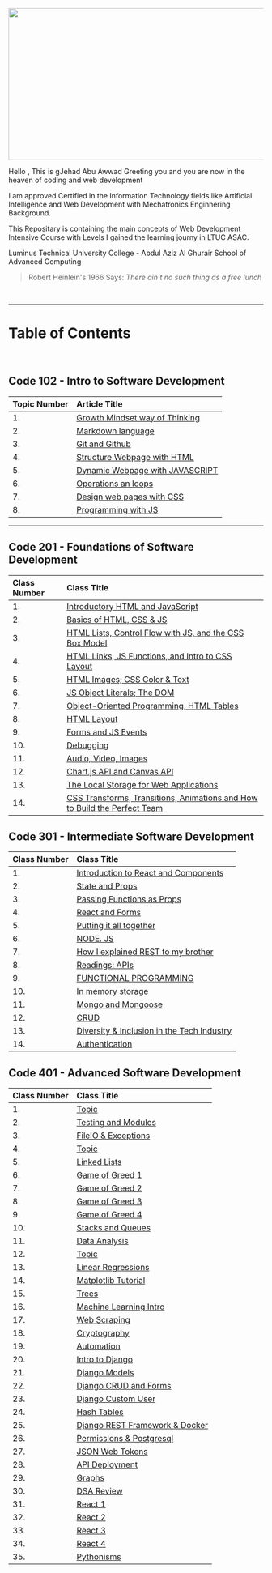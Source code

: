 <title>Jehad Abu Awwad Reading Notes</title>

<p align="center">
  <img width="600" height="300" src="https://jehadabuawwad.github.io/reading-notes/images/LOGO.png">
</p>

Hello , This is gJehad Abu Awwad Greeting you and you are now in the heaven of coding and web development  

I am approved Certified in the Information Technology fields like Artificial Intelligence and Web Development with Mechatronics Enginnering Background.

This Repositary is containing the main concepts of Web Development Intensive Course with Levels I gained the learning journy in LTUC ASAC.

Luminus Technical University College - Abdul Aziz Al Ghurair School of Advanced Computing

> Robert Heinlein's 1966 Says: *There ain't no such thing as a free lunch* 

<br>

___

# **Table of Contents**

<br>

## **Code 102 - Intro to Software Development**

| Topic Number       | Article Title     | 
| :----------------  | :---------------- | 
|  1. | [Growth Mindset way of Thinking](https://jehadabuawwad.github.io/reading-notes/Code101-102/Lab01b)   |
|  2. | [Markdown language](https://jehadabuawwad.github.io/reading-notes/Code101-102/read01)                 |
| 3.  | [Git and Github](https://jehadabuawwad.github.io/reading-notes/Code101-102/read02)                 |
| 4.  | [Structure Webpage with HTML](https://jehadabuawwad.github.io/reading-notes/Code101-102/read03)   |
| 5.  | [Dynamic Webpage with JAVASCRIPT](https://jehadabuawwad.github.io/reading-notes/Code101-102/read04)   |
| 6.  | [Operations an loops](https://jehadabuawwad.github.io/reading-notes/Code101-102/read05)                 |
| 7.  | [Design web pages with CSS](https://jehadabuawwad.github.io/reading-notes/Code101-102/read06)   |
| 8.  | [Programming with JS](https://jehadabuawwad.github.io/reading-notes/Code101-102/read07)                 |

___

## **Code 201 - Foundations of Software Development**

| Class Number       | Class Title     | 
| :----------------  | :---------------- | 
| 1.  | [Introductory HTML and JavaScript](https://jehadabuawwad.github.io/reading-notes/Code201/class-01)  |
| 2.  | [Basics of HTML, CSS & JS](https://jehadabuawwad.github.io/reading-notes/Code201/class-02)  |
| 3.  | [HTML Lists, Control Flow with JS, and the CSS Box Model](https://jehadabuawwad.github.io/reading-notes/Code201/class-03)  |
| 4.  | [HTML Links, JS Functions, and Intro to CSS Layout](https://jehadabuawwad.github.io/reading-notes/Code201/class-04)  |
| 5.  | [HTML Images; CSS Color & Text](https://jehadabuawwad.github.io/reading-notes/Code201/class-05)  |
| 6.  | [ JS Object Literals; The DOM](https://jehadabuawwad.github.io/reading-notes/Code201/class-06)  |
| 7.  | [Object-Oriented Programming, HTML Tables](https://jehadabuawwad.github.io/reading-notes/Code201/class-07)  |\
| 8.  | [HTML Layout](https://jehadabuawwad.github.io/reading-notes/Code201/class-08)  |
| 9.  | [Forms and JS Events](https://jehadabuawwad.github.io/reading-notes/Code201/class-09)  |
| 10.  | [Debugging](https://jehadabuawwad.github.io/reading-notes/Code201/class-10)  |
| 11.  | [Audio, Video, Images](https://jehadabuawwad.github.io/reading-notes/Code201/class-11)  |
| 12.  | [Chart.js API and Canvas API](https://jehadabuawwad.github.io/reading-notes/Code201/class-12)  |
| 13.  | [The Local Storage for Web Applications](https://jehadabuawwad.github.io/reading-notes/Code201/class-13)  |
| 14.  | [CSS Transforms, Transitions, Animations and How to Build the Perfect Team](https://jehadabuawwad.github.io/reading-notes/Code201/class-14)  |

## **Code 301 - Intermediate Software Development**

| Class Number       | Class Title     | 
| :----------------  | :---------------- | 
| 1.  | [Introduction to React and Components](https://jehadabuawwad.github.io/reading-notes/Code301/class-01)  |
| 2.  | [State and Props](https://jehadabuawwad.github.io/reading-notes/Code301/class-02)  |
| 3.  | [Passing Functions as Props](https://jehadabuawwad.github.io/reading-notes/Code301/class-03)  |
| 4.  | [React and Forms](https://jehadabuawwad.github.io/reading-notes/Code301/class-04)  |
| 5.  | [Putting it all together](https://jehadabuawwad.github.io/reading-notes/Code301/class-05)  |
| 6.  | [NODE. JS](https://jehadabuawwad.github.io/reading-notes/Code301/class-06)  |
| 7.  | [How I explained REST to my brother](https://jehadabuawwad.github.io/reading-notes/Code301/class-07)  |
| 8.  | [Readings: APIs](https://jehadabuawwad.github.io/reading-notes/Code301/class-08)  |
| 9.  | [FUNCTIONAL PROGRAMMING](https://jehadabuawwad.github.io/reading-notes/Code301/class-09)  |
| 10.  | [ In memory storage](https://jehadabuawwad.github.io/reading-notes/Code301/class-10)  |
| 11.  | [ Mongo and Mongoose](https://jehadabuawwad.github.io/reading-notes/Code301/class-11)  |
| 12.  | [ CRUD](https://jehadabuawwad.github.io/reading-notes/Code301/class-12)  |
| 13.  | [Diversity & Inclusion in the Tech Industry](https://jehadabuawwad.github.io/reading-notes/Code301/class-13)  |
| 14.  | [Authentication](https://jehadabuawwad.github.io/reading-notes/Code301/class-14)  |

## **Code 401 - Advanced Software Development**

| Class Number       | Class Title     | 
| :----------------  | :---------------- | 
| 1.  | [Topic](https://jehadabuawwad.github.io/reading-notes/Code401/class-01)  |
| 2.  | [Testing and Modules](https://jehadabuawwad.github.io/reading-notes/Code401/class-02)  |
| 3.  | [FileIO & Exceptions](https://jehadabuawwad.github.io/reading-notes/Code401/class-03)  |
| 4.  | [Topic](https://jehadabuawwad.github.io/reading-notes/Code401/class-04)  |
| 5.  | [Linked Lists](https://jehadabuawwad.github.io/reading-notes/Code401/class-05)  |
| 6.  | [Game of Greed 1](https://jehadabuawwad.github.io/reading-notes/Code401/class-06)  |
| 7.  | [Game of Greed 2](https://jehadabuawwad.github.io/reading-notes/Code401/class-07)  |
| 8.  | [Game of Greed 3](https://jehadabuawwad.github.io/reading-notes/Code401/class-08)  |
| 9.  | [Game of Greed 4](https://jehadabuawwad.github.io/reading-notes/Code401/class-09)  |
| 10.  | [Stacks and Queues](https://jehadabuawwad.github.io/reading-notes/Code401/class-10)  |
| 11.  | [Data Analysis](https://jehadabuawwad.github.io/reading-notes/Code401/class-11)  |
| 12.  | [Topic](https://jehadabuawwad.github.io/reading-notes/Code401/class-12)  |
| 13.  | [Linear Regressions](https://jehadabuawwad.github.io/reading-notes/Code401/class-13)  |
| 14.  | [Matplotlib Tutorial](https://jehadabuawwad.github.io/reading-notes/Code401/class-14)  |
| 15.  | [Trees](https://jehadabuawwad.github.io/reading-notes/Code401/class-15)  |
| 16.  | [Machine Learning Intro](https://jehadabuawwad.github.io/reading-notes/Code401/class-16)  |
| 17.  | [Web Scraping](https://jehadabuawwad.github.io/reading-notes/Code401/class-17)  |
| 18.  | [Cryptography](https://jehadabuawwad.github.io/reading-notes/Code401/class-18)  |
| 19.  | [Automation](https://jehadabuawwad.github.io/reading-notes/Code401/class-19)  |
| 20.  | [Intro to Django](https://jehadabuawwad.github.io/reading-notes/Code401/class-26)  |
| 21.  | [Django Models](https://jehadabuawwad.github.io/reading-notes/Code401/class-27)  |
| 22.  | [Django CRUD and Forms](https://jehadabuawwad.github.io/reading-notes/Code401/class-28)  |
| 23.  | [Django Custom User](https://jehadabuawwad.github.io/reading-notes/Code401/class-29)  |
| 24.  | [Hash Tables](https://jehadabuawwad.github.io/reading-notes/Code401/class-30)  |
| 25.  | [Django REST Framework & Docker](https://jehadabuawwad.github.io/reading-notes/Code401/class-31)  |
| 26.  | [Permissions & Postgresql](https://jehadabuawwad.github.io/reading-notes/Code401/class-32)  |
| 27.  | [ JSON Web Tokens](https://jehadabuawwad.github.io/reading-notes/Code401/class-33)  |
| 28.  | [API Deployment](https://jehadabuawwad.github.io/reading-notes/Code401/class-34)  |
| 29.  | [Graphs](https://jehadabuawwad.github.io/reading-notes/Code401/class-35)  |
| 30.  | [DSA Review](https://jehadabuawwad.github.io/reading-notes/Code401/class-36)  |
| 31.  | [React 1](https://jehadabuawwad.github.io/reading-notes/Code401/class-37)  |
| 32.  | [React 2](https://jehadabuawwad.github.io/reading-notes/Code401/class-38)  |
| 33.  | [React 3](https://jehadabuawwad.github.io/reading-notes/Code401/class-39)  |
| 34.  | [React 4](https://jehadabuawwad.github.io/reading-notes/Code401/class-40)  |
| 35.  | [Pythonisms](https://jehadabuawwad.github.io/reading-notes/Code401/class-41)  |














